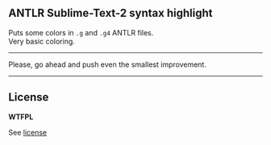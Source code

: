 ANTLR Sublime-Text-2 syntax highlight
---------------

Puts some colors in `.g` and `.g4` ANTLR files.  
Very basic coloring.

---

Please, go ahead and push even the smallest improvement.

---
## License

**WTFPL**

See [license](http://www.wtfpl.net/txt/copying/)
